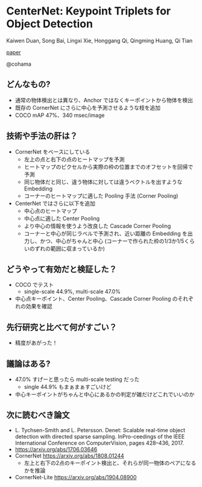 CenterNet: Keypoint Triplets for Object Detection
===

Kaiwen Duan, Song Bai, Lingxi Xie, Honggang Qi, Qingming Huang, Qi Tian

[paper](https://arxiv.org/abs/1904.08189)

@cohama


## どんなもの?

- 通常の物体検出とは異なり、Anchor ではなくキーポイントから物体を検出
- 既存の CornerNet にさらに中心を予測させるような枝を追加
- COCO mAP 47%、340 msec/image

## 技術や手法の肝は？

- CornerNet をベースにしている
  - 左上の点と右下の点のヒートマップを予測
  - ヒートマップのピクセルから実際の枠の位置までのオフセットを回帰で予測
  - 同じ物体だと同じ、違う物体に対しては違うベクトルを出すような Embedding
  - コーナーのヒートマップに適した Pooling 手法 (Corner Pooling)
- CenterNet ではさらに以下を追加
  - 中心点のヒートマップ
  - 中心点に適した Center Pooling
  - より中心の情報を使うよう改良した Cascade Corner Pooling
  - コーナーと中心が同じラベルで予測され、近い距離の Embedding を出力し、かつ、中心がちゃんと中心
    (コーナーで作られた枠の1/3か1/5くらいのずれの範囲に収まっているか)

## どうやって有効だと検証した？

- COCO でテスト
  - single-scale 44.9%, multi-scale 47.0%
- 中心点キーポイント、Center Pooling、Cascade Corner Pooling のそれぞれの効果を確認


## 先行研究と比べて何がすごい？

- 精度があがった！

## 議論はある?

- 47.0% すげーと思ったら multi-scale testing だった
  - single 44.9% もまぁまぁすごいけど
- 中心キーポイントがちゃんと中心にあるかの判定が雑だけどこれでいいのか


## 次に読むべき論文
- L. Tychsen-Smith and L. Petersson. Denet: Scalable real-time object detection with directed sparse sampling. InPro-ceedings of the IEEE International Conference on ComputerVision, pages 428–436, 2017.
- https://arxiv.org/abs/1706.03646
- CornerNet https://arxiv.org/abs/1808.01244
  - 左上と右下の2点のキーポイント検出と、それらが同一物体のペアになるかを推論
- CornerNet-Lite https://arxiv.org/abs/1904.08900
